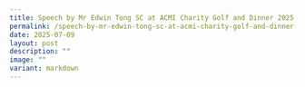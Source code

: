```yaml
---
title: Speech by Mr Edwin Tong SC at ACMI Charity Golf and Dinner 2025
permalink: /speech-by-mr-edwin-tong-sc-at-acmi-charity-golf-and-dinner-2025/
date: 2025-07-09
layout: post
description: ""
image: ""
variant: markdown
---
```

